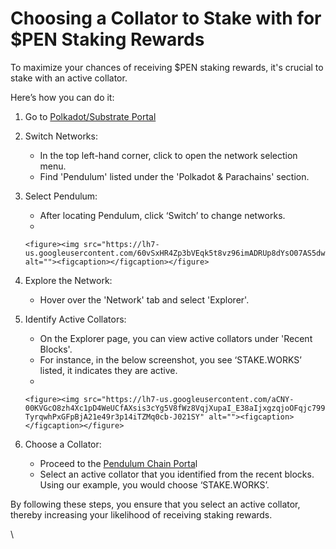 # Choosing a Collator to Stake with for $PEN Staking Rewards

To maximize your chances of receiving $PEN staking rewards, it's crucial to stake with an active collator.&#x20;

Here’s how you can do it:

1. Go to [Polkadot/Substrate Portal](https://polkadot.js.org/apps/#/explorer)&#x20;
2. Switch Networks:
   * In the top left-hand corner, click to open the network selection menu.
   * Find 'Pendulum' listed under the 'Polkadot & Parachains' section.
3. Select Pendulum:
   * After locating Pendulum, click ‘Switch’ to change networks.
   *

       <figure><img src="https://lh7-us.googleusercontent.com/60vSxHR4Zp3bVEqk5t8vz96imADRUp8dYsO07AS5dwn3fnADUfb0uF6b6KQxekm1tQxKFHdPOsDJKnsXZiPLr6GaYl2vQyy1fsibWlCtusouh2ZX5rZbAjyMej37VkJ0ElrqchT8waQWRK8ZJEEO318" alt=""><figcaption></figcaption></figure>
4. Explore the Network:
   * Hover over the 'Network' tab and select 'Explorer'.
5. Identify Active Collators:
   * On the Explorer page, you can view active collators under 'Recent Blocks'.
   * For instance, in the below screenshot, you see ‘STAKE.WORKS’ listed, it indicates they are active.
   *

       <figure><img src="https://lh7-us.googleusercontent.com/aCNY-00KVGcO8zh4Xc1pD4WeUCfAXsis3cYg5V8fWz8VqjXupaI_E38aIjxgzqjoOFqjc799d94Q5NdQEp02fbMBtXiYmIqMxeAye8zmlzw5DNf-TyrqwhPxGFpBjA21e49r3p14iTZMq0cb-J021SY" alt=""><figcaption></figcaption></figure>
6. Choose a Collator:
   * Proceed to the [Pendulum Chain Porta](https://portal.pendulumchain.org/pendulum/staking)l
   * Select an active collator that you identified from the recent blocks. Using our example, you would choose ‘STAKE.WORKS’.

By following these steps, you ensure that you select an active collator, thereby increasing your likelihood of receiving staking rewards.



\
